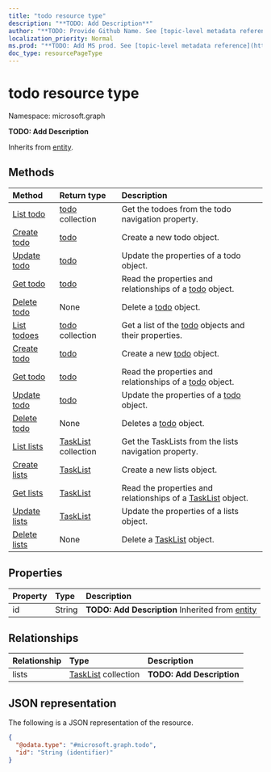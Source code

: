 ```yaml
---
title: "todo resource type"
description: "**TODO: Add Description**"
author: "**TODO: Provide Github Name. See [topic-level metadata reference](https://msgo.azurewebsites.net/add/document/guidelines/metadata.html#topic-level-metadata)**"
localization_priority: Normal
ms.prod: "**TODO: Add MS prod. See [topic-level metadata reference](https://msgo.azurewebsites.net/add/document/guidelines/metadata.html#topic-level-metadata)**"
doc_type: resourcePageType
---
```


# todo resource type

Namespace: microsoft.graph

**TODO: Add Description**


Inherits from [entity](../resources/entity.md).

## Methods
|Method|Return type|Description|
|:---|:---|:---|
|[List todo](../api/user-list-todo.md)|[todo](../resources/todo.md) collection|Get the todoes from the todo navigation property.|
|[Create todo](../api/user-post-todo.md)|[todo](../resources/todo.md)|Create a new todo object.|
|[Update todo](../api/user-update-todo.md)|[todo](../resources/todo.md)|Update the properties of a todo object.|
|[Get todo](../api/user-get-todo.md)|[todo](../resources/todo.md)|Read the properties and relationships of a [todo](../resources/todo.md) object.|
|[Delete todo](../api/user-delete-todo.md)|None|Delete a [todo](../resources/todo.md) object.|
|[List todoes](../api/todo-list.md)|[todo](../resources/todo.md) collection|Get a list of the [todo](../resources/todo.md) objects and their properties.|
|[Create todo](../api/todo-create.md)|[todo](../resources/todo.md)|Create a new [todo](../resources/todo.md) object.|
|[Get todo](../api/todo-get.md)|[todo](../resources/todo.md)|Read the properties and relationships of a [todo](../resources/todo.md) object.|
|[Update todo](../api/todo-update.md)|[todo](../resources/todo.md)|Update the properties of a [todo](../resources/todo.md) object.|
|[Delete todo](../api/todo-delete.md)|None|Deletes a [todo](../resources/todo.md) object.|
|[List lists](../api/todo-list-lists.md)|[TaskList](../resources/tasklist.md) collection|Get the TaskLists from the lists navigation property.|
|[Create lists](../api/todo-post-lists.md)|[TaskList](../resources/tasklist.md)|Create a new lists object.|
|[Get lists](../api/todo-get-tasklist.md)|[TaskList](../resources/tasklist.md)|Read the properties and relationships of a [TaskList](../resources/tasklist.md) object.|
|[Update lists](../api/todo-update-lists.md)|[TaskList](../resources/tasklist.md)|Update the properties of a lists object.|
|[Delete lists](../api/todo-delete-lists.md)|None|Delete a [TaskList](../resources/tasklist.md) object.|

## Properties
|Property|Type|Description|
|:---|:---|:---|
|id|String|**TODO: Add Description** Inherited from [entity](../resources/entity.md)|

## Relationships
|Relationship|Type|Description|
|:---|:---|:---|
|lists|[TaskList](../resources/tasklist.md) collection|**TODO: Add Description**|

## JSON representation
The following is a JSON representation of the resource.
<!-- {
  "blockType": "resource",
  "keyProperty": "id",
  "@odata.type": "microsoft.graph.todo",
  "baseType": "microsoft.graph.entity",
  "openType": false
}
-->
``` json
{
  "@odata.type": "#microsoft.graph.todo",
  "id": "String (identifier)"
}
```

